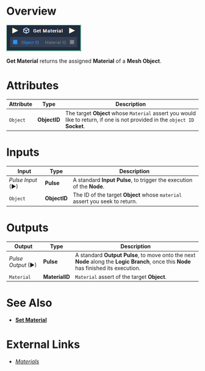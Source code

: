 # Overview

![The Get Material Node.](../../../.gitbook/assets/toolbox/incari/object/get-material.PNG)

**Get Material** returns the assigned **Material** of a **Mesh Object**.

# Attributes

|Attribute|Type|Description|
|---|---|---|
|`Object`|**ObjectID**|The target **Object** whose `Material` assert you would like to return, if one is not provided in the `object ID` **Socket**.|

# Inputs

|Input|Type|Description|
|---|---|---|
|*Pulse Input* (►)|**Pulse**|A standard **Input Pulse**, to trigger the execution of the **Node**.|
|`Object`|**ObjectID**|The ID of the target **Object** whose `material` assert you seek to return.

# Outputs

|Output|Type|Description|
|---|---|---|
|*Pulse Output* (►)|**Pulse**|A standard **Output Pulse**, to move onto the next **Node** along the **Logic Branch**, once this **Node** has finished its execution.|
|`Material`|**MaterialID**|`Material` assert of the target **Object**.|

# See Also
- [**Set Material**](set-material.md)
  
# External Links
- [*Materials*](https://docs.unrealengine.com/en-US/Engine/Rendering/Materials/index.html)
